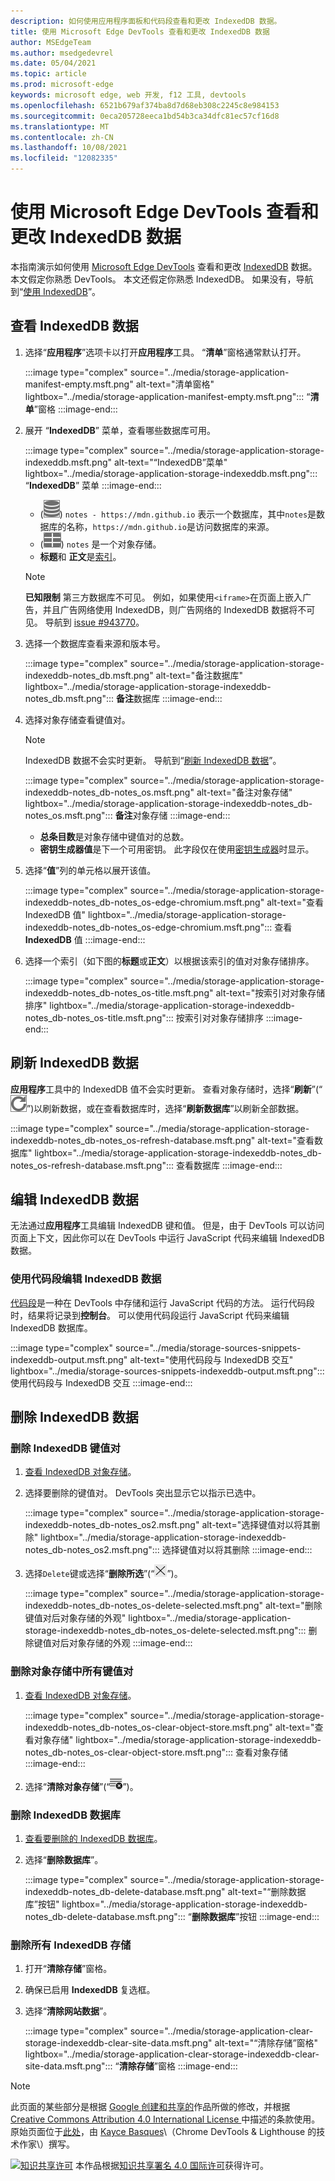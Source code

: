 ```yaml
---
description: 如何使用应用程序面板和代码段查看和更改 IndexedDB 数据。
title: 使用 Microsoft Edge DevTools 查看和更改 IndexedDB 数据
author: MSEdgeTeam
ms.author: msedgedevrel
ms.date: 05/04/2021
ms.topic: article
ms.prod: microsoft-edge
keywords: microsoft edge, web 开发, f12 工具, devtools
ms.openlocfilehash: 6521b679af374ba8d7d68eb308c2245c8e984153
ms.sourcegitcommit: 0eca205728eeca1bd54b3ca34dfc81ec57cf16d8
ms.translationtype: MT
ms.contentlocale: zh-CN
ms.lasthandoff: 10/08/2021
ms.locfileid: "12082335"
---
```

<!-- Copyright Kayce Basques

   Licensed under the Apache License, Version 2.0 (the "License");
   you may not use this file except in compliance with the License.
   You may obtain a copy of the License at

       https://www.apache.org/licenses/LICENSE-2.0

   Unless required by applicable law or agreed to in writing, software
   distributed under the License is distributed on an "AS IS" BASIS,
   WITHOUT WARRANTIES OR CONDITIONS OF ANY KIND, either express or implied.
   See the License for the specific language governing permissions and
   limitations under the License.  -->
# <a name="view-and-change-indexeddb-data-with-microsoft-edge-devtools"></a>使用 Microsoft Edge DevTools 查看和更改 IndexedDB 数据

本指南演示如何使用 [Microsoft Edge DevTools][MicrosoftEdgeDevTools] 查看和更改 [IndexedDB][MDNIndexedDBAPI] 数据。  本文假定你熟悉 DevTools。  本文还假定你熟悉 IndexedDB。  如果没有，导航到“[使用 IndexedDB][MDNUsingIndexedDB]”。

## <a name="view-indexeddb-data"></a>查看 IndexedDB 数据

1.  选择“**应用程序**”选项卡以打开**应用程序**工具。  “**清单**”窗格通常默认打开。

    :::image type="complex" source="../media/storage-application-manifest-empty.msft.png" alt-text="清单窗格" lightbox="../media/storage-application-manifest-empty.msft.png":::
       “**清单**”窗格
    :::image-end:::

1.  展开 “**IndexedDB**” 菜单，查看哪些数据库可用。

    :::image type="complex" source="../media/storage-application-storage-indexeddb.msft.png" alt-text="“IndexedDB”菜单" lightbox="../media/storage-application-storage-indexeddb.msft.png":::
       “**IndexedDB**” 菜单
    :::image-end:::

    *   \(![Database icon](../media/database-icon.msft.png)\) `notes - https://mdn.github.io` 表示一个数据库，其中`notes`是数据库的名称，`https://mdn.github.io`是访问数据库的来源。
    *   \(![Object Store icon](../media/object-store-icon.msft.png)\) `notes` 是一个对象存储。
    *   **标题**和 **正文**是[索引][MDNUsingIndexedDBUsingIndex]。

    > [!NOTE]
    > **已知限制**  第三方数据库不可见。  例如，如果使用`<iframe>`在页面上嵌入广告，并且广告网络使用 IndexedDB，则广告网络的 IndexedDB 数据将不可见。  导航到 [issue #943770][ChromiumIssue943770]。

1.  选择一个数据库查看来源和版本号。

    :::image type="complex" source="../media/storage-application-storage-indexeddb-notes_db.msft.png" alt-text="备注数据库" lightbox="../media/storage-application-storage-indexeddb-notes_db.msft.png":::
       **备注**数据库
    :::image-end:::

1.  选择对象存储查看键值对。

    > [!NOTE]
    > IndexedDB 数据不会实时更新。  导航到“[刷新 IndexedDB 数据](#refresh-indexeddb-data)”。

    :::image type="complex" source="../media/storage-application-storage-indexeddb-notes_db-notes_os.msft.png" alt-text="备注对象存储" lightbox="../media/storage-application-storage-indexeddb-notes_db-notes_os.msft.png":::
       **备注**对象存储
    :::image-end:::

    *   **总条目数**是对象存储中键值对的总数。
    *   **密钥生成器值**是下一个可用密钥。  此字段仅在使用[密钥生成器][MDNBasicConceptsKeyGenerator]时显示。

1.  选择“**值**”列的单元格以展开该值。

    :::image type="complex" source="../media/storage-application-storage-indexeddb-notes_db-notes_os-edge-chromium.msft.png" alt-text="查看 IndexedDB 值" lightbox="../media/storage-application-storage-indexeddb-notes_db-notes_os-edge-chromium.msft.png":::
       查看 **IndexedDB** 值
    :::image-end:::

1.  选择一个索引（如下图的**标题**或**正文**）以根据该索引的值对对象存储排序。

    :::image type="complex" source="../media/storage-application-storage-indexeddb-notes_db-notes_os-title.msft.png" alt-text="按索引对对象存储排序" lightbox="../media/storage-application-storage-indexeddb-notes_db-notes_os-title.msft.png":::
       按索引对对象存储排序
    :::image-end:::

## <a name="refresh-indexeddb-data"></a>刷新 IndexedDB 数据

**应用程序**工具中的 IndexedDB 值不会实时更新。  查看对象存储时，选择“**刷新**”\(“![刷新](../media/reload-icon.msft.png)”\)以刷新数据，或在查看数据库时，选择“**刷新数据库**”以刷新全部数据。

:::image type="complex" source="../media/storage-application-storage-indexeddb-notes_db-notes_os-refresh-database.msft.png" alt-text="查看数据库" lightbox="../media/storage-application-storage-indexeddb-notes_db-notes_os-refresh-database.msft.png":::
   查看数据库
:::image-end:::

## <a name="edit-indexeddb-data"></a>编辑 IndexedDB 数据

无法通过**应用程序**工具编辑 IndexedDB 键和值。  但是，由于 DevTools 可以访问页面上下文，因此你可以在 DevTools 中运行 JavaScript 代码来编辑 IndexedDB 数据。

### <a name="edit-indexeddb-data-with-snippets"></a>使用代码段编辑 IndexedDB 数据

[代码段][DevtoolsJavascriptSnippets]是一种在 DevTools 中存储和运行 JavaScript 代码的方法。  运行代码段时，结果将记录到**控制台**。  可以使用代码段运行 JavaScript 代码来编辑 IndexedDB 数据库。

:::image type="complex" source="../media/storage-sources-snippets-indexeddb-output.msft.png" alt-text="使用代码段与 IndexedDB 交互" lightbox="../media/storage-sources-snippets-indexeddb-output.msft.png":::
   使用代码段与 IndexedDB 交互
:::image-end:::

## <a name="delete-indexeddb-data"></a>删除 IndexedDB 数据

### <a name="delete-an-indexeddb-key-value-pair"></a>删除 IndexedDB 键值对

1.  [查看 IndexedDB 对象存储](#view-indexeddb-data)。
1.  选择要删除的键值对。  DevTools 突出显示它以指示已选中。

    :::image type="complex" source="../media/storage-application-storage-indexeddb-notes_db-notes_os2.msft.png" alt-text="选择键值对以将其删除" lightbox="../media/storage-application-storage-indexeddb-notes_db-notes_os2.msft.png":::
       选择键值对以将其删除
    :::image-end:::

1.  选择`Delete`键或选择“**删除所选**”\(“![删除所选](../media/delete-icon.msft.png)”\)。

    :::image type="complex" source="../media/storage-application-storage-indexeddb-notes_db-notes_os-delete-selected.msft.png" alt-text="删除键值对后对象存储的外观" lightbox="../media/storage-application-storage-indexeddb-notes_db-notes_os-delete-selected.msft.png":::
       删除键值对后对象存储的外观
    :::image-end:::

### <a name="delete-all-key-value-pairs-in-an-object-store"></a>删除对象存储中所有键值对

1.  [查看 IndexedDB 对象存储](#view-indexeddb-data)。

    :::image type="complex" source="../media/storage-application-storage-indexeddb-notes_db-notes_os-clear-object-store.msft.png" alt-text="查看对象存储" lightbox="../media/storage-application-storage-indexeddb-notes_db-notes_os-clear-object-store.msft.png":::
       查看对象存储
    :::image-end:::

1.  选择“**清除对象存储**”\(“![清除对象存储](../media/clear-icon.msft.png)”\)。

### <a name="delete-an-indexeddb-database"></a>删除 IndexedDB 数据库

1.  [查看要删除的 IndexedDB 数据库](#view-indexeddb-data)。
1.  选择“**删除数据库**”。

    :::image type="complex" source="../media/storage-application-storage-indexeddb-notes_db-delete-database.msft.png" alt-text="“删除数据库”按钮" lightbox="../media/storage-application-storage-indexeddb-notes_db-delete-database.msft.png":::
       “**删除数据库**”按钮
    :::image-end:::

### <a name="delete-all-indexeddb-storage"></a>删除所有 IndexedDB 存储

1.  打开“**清除存储**”窗格。
1.  确保已启用 **IndexedDB** 复选框。
1.  选择“**清除网站数据**”。

    :::image type="complex" source="../media/storage-application-clear-storage-indexeddb-clear-site-data.msft.png" alt-text="“清除存储”窗格" lightbox="../media/storage-application-clear-storage-indexeddb-clear-site-data.msft.png":::
       “**清除存储**”窗格
    :::image-end:::


<!-- ====================================================================== -->
<!-- links -->
[MicrosoftEdgeDevTools]: ../../devtools-guide-chromium/index.md "Microsoft Edge (Chromium) 开发人员工具 | Microsoft Docs"
[DevtoolsJavascriptSnippets]: ../javascript/snippets.md "使用 Microsoft Edge DevTools 在任意页面上运行 JavaScript 代码段 | Microsoft Docs"
<!-- external links -->
[ChromiumIssue943770]: https://crbug.com/943770 "943770 - DevTools:显示 iframe IndexedDB 数据库 - chromium - Monorail"

[MDNBasicConceptsKeyGenerator]: https://developer.mozilla.org/docs/Web/API/IndexedDB_API/Basic_Concepts_Behind_IndexedDB#gloss_keygenerator "密钥生成器 - 基本概念 | MDN"
[MDNIndexedDBAPI]: https://developer.mozilla.org/docs/Web/API/IndexedDB_API "IndexedDB API | MDN"
[MDNUsingIndexedDB]: https://developer.mozilla.org/docs/Web/API/IndexedDB_API/Using_IndexedDB "使用 IndexedDB | MDN"
[MDNUsingIndexedDBUsingIndex]: https://developer.mozilla.org/docs/Web/API/IndexedDB_API/Using_IndexedDB#Using_an_index "使用索引 - 使用 IndexedDB | MDN"


<!-- ====================================================================== -->
> [!NOTE]
> 此页面的某些部分是根据 [Google 创建和共享的][GoogleSitePolicies]作品所做的修改，并根据[ Creative Commons Attribution 4.0 International License ][CCA4IL]中描述的条款使用。
> 原始页面位于[此处](https://developers.google.com/web/tools/chrome-devtools/storage/indexeddb)，由 [Kayce Basques][KayceBasques]\（Chrome DevTools \& Lighthouse 的技术作家\）撰写。

[![知识共享许可][CCby4Image]][CCA4IL] 本作品根据[知识共享署名 4.0 国际许可][CCA4IL]获得许可。

[CCA4IL]: https://creativecommons.org/licenses/by/4.0
[CCby4Image]: https://i.creativecommons.org/l/by/4.0/88x31.png
[GoogleSitePolicies]: https://developers.google.com/terms/site-policies
[KayceBasques]: https://developers.google.com/web/resources/contributors#kayce-basques
